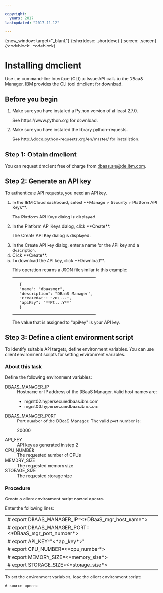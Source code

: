 ```yaml
---

copyright:
  years: 2017
lastupdated: "2017-12-12"

---
```


{:new_window: target="_blank"}
{:shortdesc: .shortdesc}
{:screen: .screen}
{:codeblock: .codeblock}


# Installing dmclient

Use the command-line interface (CLI) to issue API calls to the DBaaS Manager.
IBM provides the CLI tool dmclient for download.

## Before you begin

<ol>
<li>Make sure you have installed a Python version of at least 2.7.0.
<p>See https://www.python.org for download.</p></li>
<li>Make sure you have installed the library python-requests.
<p>See http://docs.python-requests.org/en/master/ for installation.</p></li>
</ol>

## Step 1: Obtain dmclient

You can request dmclient free of charge from <dbaas.sre@de.ibm.com>.

## Step 2: Generate an API key

To authenticate API requests, you need an API key.

<ol>
<li>In the IBM Cloud dashboard, select **Manage > Security > Platform API Keys**.
<p>The Platform API Keys dialog is displayed.</p></li>
<li>In the Platform API Keys dialog, click **Create**.
<p>The Create API Key dialog is displayed.</p></li>
<li>In the Create API key dialog, enter a name for the API key and a description.</li>
<li>Click **Create**.</li>
<li>To download the API key, click **Download**.
<p>This operation returns a JSON file similar to this example:
<table>
  <tr>
    <td>
	<pre>
  {
  "name": "dbaasmgr",
  "description": "DBaaS Manager",
  "createdAt": "201...",
  "apiKey": "**Pt...Y**"
  }</pre>
	</td>
  </tr>
</table>
The value that is assigned to "apiKey" is your API key.
</p></li>
</ol>

## Step 3: Define a client environment script

To identify suitable API targets, define environment variables. You can use client
environment scripts for setting environment variables.

### About this task

Define the following environment variables:
<dl>
  <dt> DBAAS_MANAGER_IP </dt>
    <dd> Hostname or IP address of the DBaaS Manager. Valid host names are:
<ul>
<li>mgmt02.hypersecuredbaas.ibm.com</li>
<li>mgmt03.hypersecuredbaas.ibm.com</li>
</ul> </dd>
  <dt> DBAAS_MANAGER_PORT </dt>
    <dd> Port number of the DBaaS Manager. The valid port number is:
<p>20000</p> </dd>
  <dt> API_KEY </dt>
    <dd> API key as generated in step 2</dd>
  <dt> CPU_NUMBER </dt>
    <dd> The requested number of CPUs </dd>
  <dt> MEMORY_SIZE </dt>
    <dd> The requested memory size </dd>
  <dt> STORAGE_SIZE </dt>
    <dd> The requested storage size </dd>
</dl>

### Procedure

Create a client environment script named openrc.

Enter the following lines:
<table>
  <tr>
    <td> # export DBAAS_MANAGER_IP=<*DBaaS_mgr_host_name*> </td>
  </tr><tr>
    <td> # export DBAAS_MANAGER_PORT=<*DBaaS_mgr_port_number*> </td>
  </tr><tr>
    <td> # export API_KEY="<*api_key*>" </td>
  </tr><tr>
    <td> # export CPU_NUMBER=<*cpu_number*> </td>
  </tr><tr>
    <td> # export MEMORY_SIZE=<*memory_size*> </td>
  </tr><tr>
    <td> # export STORAGE_SIZE=<*storage_size*> </td>
  </tr>
</table>

<p>To set the environment variables, load the client environment script:
<pre><code class="hljs"># source openrc
</code></pre>
</p>
